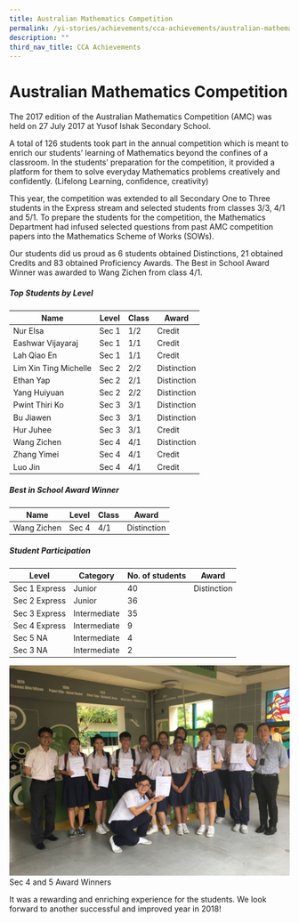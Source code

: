 ```yaml
---
title: Australian Mathematics Competition
permalink: /yi-stories/achievements/cca-achievements/australian-mathematics-competition/
description: ""
third_nav_title: CCA Achievements
---
```

# **Australian Mathematics Competition**

The 2017 edition of the Australian Mathematics Competition (AMC) was held on 27 July 2017 at Yusof Ishak Secondary School.

A total of 126 students took part in the annual competition which is meant to enrich our students’ learning of Mathematics beyond the confines of a classroom. In the students’ preparation for the competition, it provided a platform for them to solve everyday Mathematics problems creatively and confidently. (Lifelong Learning, confidence, creativity)

This year, the competition was extended to all Secondary One to Three students in the Express stream and selected students from classes 3/3, 4/1 and 5/1. To prepare the students for the competition, the Mathematics Department had infused selected questions from past AMC competition papers into the Mathematics Scheme of Works (SOWs).

Our students did us proud as 6 students obtained Distinctions, 21 obtained Credits and 83 obtained Proficiency Awards. The Best in School Award Winner was awarded to Wang Zichen from class 4/1.

##### Top Students by Level


| Name 	| Level 	| Class 	| Award 	|
|---	|---	|---	|---	|
| Nur Elsa 	| Sec 1 	| 1/2 	| Credit 	|
| Eashwar Vijayaraj 	| Sec 1 	| 1/1 	| Credit 	|
| Lah Qiao En 	| Sec 1 	| 1/1 	| Credit 	|
| Lim Xin Ting Michelle 	| Sec 2 	| 2/2 	| Distinction 	|
| Ethan Yap 	| Sec 2 	| 2/1 	| Distinction 	|
| Yang Huiyuan 	| Sec 2 	| 2/2 	| Distinction 	|
| Pwint Thiri Ko 	| Sec 3 	| 3/1 	| Distinction 	|
| Bu Jiawen 	| Sec 3 	| 3/1 	| Distinction 	|
| Hur Juhee 	| Sec 3 	| 3/1 	| Credit 	|
| Wang Zichen 	| Sec 4 	| 4/1 	| Distinction 	|
| Zhang Yimei 	| Sec 4 	| 4/1 	| Credit 	|
| Luo Jin 	| Sec 4 	| 4/1 	| Credit 	|



##### Best in School Award Winner

| Name 	| Level 	| Class 	| Award 	|
|---	|---	|---	|---	|
| Wang Zichen 	| Sec 4 	| 4/1 	| Distinction 	|



##### Student Participation

| Level 	| Category 	| No. of students 	| Award 	|
|---	|---	|---	|---	|
| Sec 1 Express 	| Junior 	| 40 	| Distinction 	|
| Sec 2 Express 	| Junior 	| 36 	|  	|
| Sec 3 Express 	| Intermediate 	| 35 	|  	|
| Sec 4 Express 	| Intermediate 	| 9 	|  	|
| Sec 5 NA 	| Intermediate 	| 4 	|  	|
| Sec 3 NA 	| Intermediate 	| 2 	|  	|

![](/images/AMC%202017.jpeg)
Sec 4 and 5 Award Winners

It was a rewarding and enriching experience for the students. We look forward to another successful and improved year in 2018!